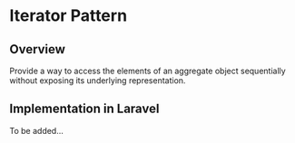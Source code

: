 # Iterator Pattern

## Overview

Provide a way to access the elements of an aggregate object sequentially without exposing its underlying representation.

## Implementation in Laravel

To be added...